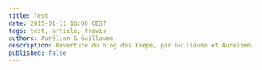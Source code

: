 ```yaml
---
title: Test
date: 2015-01-11 16:00 CEST
tags: test, article, travis
authors: Aurélien & Guillaume
description: Ouverture du blog des kreps, par Guillaume et Aurélien.
published: false
---
```

